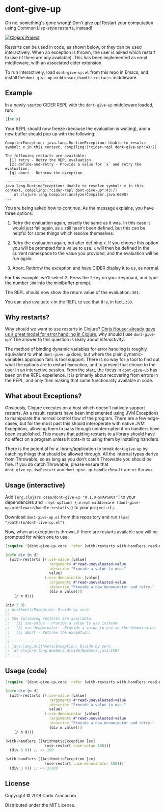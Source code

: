 # dont-give-up

Oh no, something's gone wrong! Don't give up! Restart your computation using Common Lisp-style restarts, instead!

[![Clojars Project](https://img.shields.io/clojars/v/org.clojars.czan/dont-give-up.svg)](https://clojars.org/org.clojars.czan/dont-give-up)

Restarts can be used in code, as shown below, or they can be used interactively. When an exception is thrown, the user is asked which restart to use (if there are any available). This has been implemented as nrepl middleware, with an associated cider extension.

To run interactively, load `dont-give-up.el` from this repo in Emacs, and install the `dont-give-up.middleware/handle-restarts` middleware.

## Example

In a newly-started CIDER REPL with the `dont-give-up` middleware loaded, run:

```clojure
(inc x)
```

Your REPL should now freeze (because the evaluation is waiting), and a new buffer should pop up with the following:

```
CompilerException: java.lang.RuntimeException: Unable to resolve symbol: x in this context, compiling:(*cider-repl dont-give-up*:43:7)

The following restarts are available:
  [1] retry - Retry the REPL evaluation.
  [2] define-and-retry - Provide a value for `x` and retry the evaluation.
  [q] abort - Rethrow the exception.

----------------------
java.lang.RuntimeException: Unable to resolve symbol: x in this context, compiling:(*cider-repl dont-give-up*:43:7)
	at clojure.lang.Compiler.analyze(Compiler.java:6688)
...
```

You are being asked how to continue. As the message explains, you have three options:

1. Retry the evaluation again, exactly the same as it was. In this case it would just fail again, as `x` still hasn't been defined, but this can be helpful for some things which resolve themselves.

2. Retry the evaluation again, but after defining `x`. If you choose this option you will be prompted for a value to use. `x` will then be defined in the current namespace to the value you provided, and the evaluation will be run again.

3. Abort. Rethrow the exception and have CIDER display it to us, as normal.

For this example, we'll select 2. Press the `2` key on your keyboard, and type the number `300` into the minibuffer prompt.

The REPL should now show the return value of the evaluation: `301`.

You can also evaluate `x` in the REPL to see that it is, in fact, `300`.

## Why restarts?

Why should we want to use restarts in Clojure? [Chris Houser already gave us a great model for error handling in Clojure](https://www.youtube.com/watch?v=zp0OEDcAro0), why should I use `dont-give-up`? The answer to this question is really about _interactivity_.

The method of binding dynamic variables for error handling is roughly equivalent to what `dont-give-up` does, but where the plain dynamic-variables approach fails is tool support. There is no way for a tool to find out what the options are to restart execution, and to present that choice to the user in an interactive session. From the start, the focus in `dont-give-up` has been on the REPL experience. It is primarily about recovering from errors in the REPL, and only then making that same functionality available in code.

## What about Exceptions?

Obviously, Clojure executes on a host which doesn't natively support restarts. As a result, restarts have been implemented using JVM Exceptions to manipulate the normal control flow of the program. There are a few edge-cases, but for the most past this should interoperate with native JVM Exceptions, allowing them to pass through uninterrupted if no handlers have been established. This means that adding restarts to a library should have no effect on a program unless it opts-in to using them by installing handlers.

There is the potential for a library/application to break `dont-give-up` by catching things that should be allowed through. All the internal types derive from Throwable, so as long as you don't catch Throwable you should be fine. If you do catch Throwable, please ensure that `dont_give_up.UseRestart` and `dont_give_up.HandlerResult` are re-thrown.

## Usage (interactive)

Add `[org.clojars.czan/dont-give-up "0.1.0-SNAPSHOT"]` to your dependencies and `:repl-options {:nrepl-middleware [dont-give-up.middleware/handle-restarts]}` to your `project.clj`.

Download `dont-give-up.el` from this repository and run `(load "/path/to/dont-live-up.el")`.

Now, when an exception is thrown, if there are restarts available you will be prompted for which one to use:

```clojure
(require '[dont-give-up.core :refer (with-restarts with-handlers read-unevaluated-value use-restart)])

(defn div [n d]
  (with-restarts [(:use-value [value]
                    :arguments #'read-unevaluated-value
                    :describe "Provide a value to use."
                    value)
                  (:use-denominator [value]
                    :arguments #'read-unevaluated-value
                    :describe "Provide a new denominator and retry."
                    (div n value))]
    (/ n d)))

(div 3 0)
;; ArithmeticException: Divide by zero
;; 
;; The following restarts are available:
;;   [1] use-value - Provide a value to use instead.
;;   [2] use-denominator - Provide a value to use as the denominator.
;;   [q] abort - Rethrow the exception.
;; 
;; ----------------------
;; java.lang.ArithmeticException: Divide by zero
;; 	at clojure.lang.Numbers.divide(Numbers.java:158)
;;  ...
```

## Usage (code)

```clojure
(require '[dont-give-up.core :refer (with-restarts with-handlers read-unevaluated-value use-restart)])

(defn div [n d]
  (with-restarts [(:use-value [value]
                    :arguments #'read-unevaluated-value
                    :describe "Provide a value to use."
                    value)
                  (:use-denominator [value]
                    :arguments #'read-unevaluated-value
                    :describe "Provide a new denominator and retry."
                    (div n value))]
    (/ n d)))

(with-handlers [(ArithmeticException [ex]
                  (use-restart :use-value 100))]
  (div 3 0)) ;; => 100

(with-handlers [(ArithmeticException [ex]
                  (use-restart :use-denominator 100))]
  (div 3 0)) ;; => 3/100
```

## License

Copyright © 2018 Carlo Zancanaro

Distributed under the MIT License.

